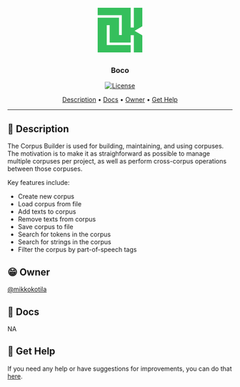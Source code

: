 <h1 align="center">
  <br>
  <a href="https://github.com/lopenling"><img src="https://raw.githubusercontent.com/lopenling/Home/main/assets/Lopenling-Logo-Icon.png" alt="Lopen Ling" width="100"></a>
  <br>
</h1>

<h3 align="center">Boco</h3>

<p align="center">
  
  <a href="https://mirrors.creativecommons.org/presskit/buttons/88x31/png/by-sa.png">
    <img width=150px src="https://upload.wikimedia.org/wikipedia/commons/thumb/1/12/Cc-by-nc-sa_icon.svg/1280px-Cc-by-nc-sa_icon.svg.png" alt="License">
  </a>
</p>

<p align="center">
  <a href="#floppy_disk-description">Description</a> •
  <a href="#closed_book-docs">Docs</a> •
  <a href="#grin-owner">Owner</a> •
  <a href="#speech_balloon-get-help">Get Help</a>
</p>
<hr>

## :floppy_disk: Description

The Corpus Builder is used for building, maintaining, and using corpuses. The motivation is to make it as straighforward as possible to manage multiple corpuses per project, as well as perform cross-corpus operations between those corpuses.

Key features include: 

- Create new corpus
- Load corpus from file
- Add texts to corpus
- Remove texts from corpus
- Save corpus to file
- Search for tokens in the corpus
- Search for strings in the corpus
- Filter the corpus by part-of-speech tags

## :grin: Owner

[@mikkokotila](https://github.com/mikkokotila.com)

## :closed_book: Docs

NA

## :speech_balloon: Get Help

If you need any help or have suggestions for improvements, you can do that [here](issues/new).
